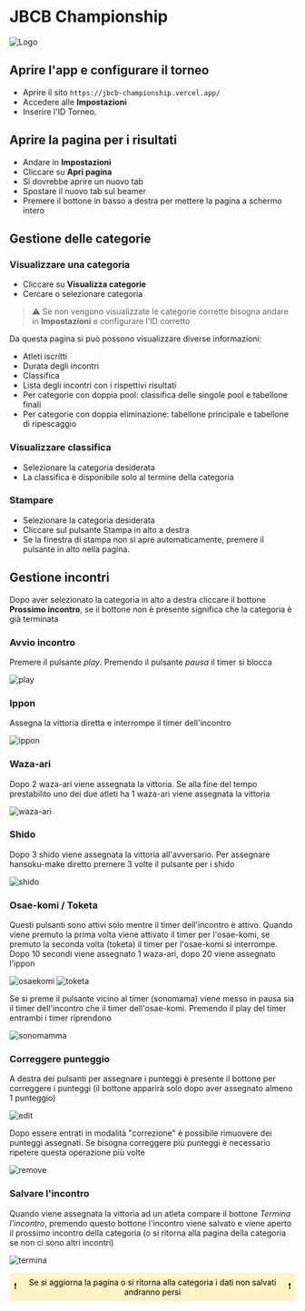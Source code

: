 # JBCB Championship

![Logo](static/512.png)

## Aprire l'app e configurare il torneo

- Aprire il sito `https://jbcb-championship.vercel.app/`
- Accedere alle **Impostazioni**
- Inserire l'ID Torneo.

## Aprire la pagina per i risultati

- Andare in **Impostazioni**
- Cliccare su **Apri pagina**
- Si dovrebbe aprire un nuovo tab
- Spostare il nuovo tab sul beamer
- Premere il bottone in basso a destra per mettere la pagina a schermo intero

## Gestione delle categorie

### Visualizzare una categoria

- Cliccare su **Visualizza categorie**
- Cercare o selezionare categoria

> :warning: Se non vengono visualizzate le categorie corrette bisogna andare in **Impostazioni** e configurare l'ID corretto

Da questa pagina si può possono visualizzare diverse informazioni:

- Atleti iscritti
- Durata degli incontri
- Classifica
- Lista degli incontri con i rispettivi risultati
- Per categorie con doppia pool: classifica delle singole pool e tabellone finali
- Per categorie con doppia eliminazione: tabellone principale e tabellone di ripescaggio

<div style="page-break-after: always;"></div>

### Visualizzare classifica

- Selezionare la categoria desiderata
- La classifica è disponibile solo al termine della categoria

### Stampare

- Selezionare la categoria desiderata
- Cliccare sul pulsante Stampa in alto a destra
- Se la finestra di stampa non si apre automaticamente, premere il pulsante in alto nella pagina.

## Gestione incontri

Dopo aver selezionato la categoria in alto a destra cliccare il bottone **Prossimo incontro**, se il bottone non è presente significa che la categoria è già terminata

### Avvio incontro

Premere il pulsante _play_. Premendo il pulsante _pausa_ il timer si blocca

![play](./docs/assets/play.png)

### Ippon

Assegna la vittoria diretta e interrompe il timer dell'incontro

![ippon](./docs/assets/ippon.png)

<div style="page-break-after: always;"></div>

### Waza-ari

Dopo 2 waza-ari viene assegnata la vittoria. Se alla fine del tempo prestabilito uno dei due atleti ha 1 waza-ari viene assegnata la vittoria

![waza-ari](./docs/assets/waza-ari.png)

### Shido

Dopo 3 shido viene assegnata la vittoria all'avversario. Per assegnare hansoku-make diretto premere 3 volte il pulsante per i shido

![shido](./docs/assets/shido.png)

<div style="page-break-after: always;"></div>

### Osae-komi / Toketa

Questi pulsanti sono attivi solo mentre il timer dell'incontro è attivo. Quando viene premuto la prima volta viene attivato il timer per l'osae-komi, se premuto la seconda volta (toketa) il timer per l'osae-komi si interrompe. Dopo 10 secondi viene assegnato 1 waza-ari, dopo 20 viene assegnato l'ippon

![osaekomi](./docs/assets/osaekomi.png)
![toketa](./docs/assets/toketa.png)

Se si preme il pulsante vicino al timer (sonomama) viene messo in pausa sia il timer dell'incontro che il timer dell'osae-komi. Premendo il play del timer entrambi i timer riprendono

![sonomamma](./docs/assets/sonomamma.png)

<div style="page-break-after: always;"></div>

### Correggere punteggio

A destra dei pulsanti per assegnare i punteggi è presente il bottone per correggere i punteggi (il bottone apparirà solo dopo aver assegnato almeno 1 punteggio)

![edit](./docs/assets/edit.png)

Dopo essere entrati in modalità "correzione" è possibile rimuovere dei punteggi assegnati. Se bisogna correggere più punteggi è necessario ripetere questa operazione più volte

![remove](./docs/assets/remove.png)

### Salvare l'incontro

Quando viene assegnata la vittoria ad un atleta compare il bottone _Termina l'incontro_, premendo questo bottone l'incontro viene salvato e viene aperto il prossimo incontro della categoria (o si ritorna alla pagina della categoria se non ci sono altri incontri)

![termina](./docs/assets/termina.png)

<div style="padding: 8px; border-radius: 4px; background: #fef3c7; color: black; display: flex; justify-content: space-between; align-items: center;">
    <span>❗</span>
    <span style="text-align: center">Se si aggiorna la pagina o si ritorna alla categoria i dati non salvati andranno persi</span>
    <span>❗</span>
<div>
